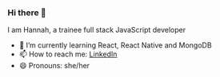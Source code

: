### Hi there 👋

I am Hannah, a trainee full stack JavaScript developer

- 🌱 I’m currently learning React, React Native and MongoDB
- 📫 How to reach me: [LinkedIn](https://www.linkedin.com/in/hannah-han-94b493123/)
- 😄 Pronouns: she/her

<!--
**HannahHan9/HannahHan9** is a ✨ _special_ ✨ repository because its `README.md` (this file) appears on your GitHub profile.

Here are some ideas to get you started:


- 
-->
